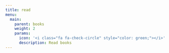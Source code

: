 ```yaml
---
title: read
menu:
  main:
    parent: books
    weight: 2
    params:
      icon: '<i class="fa fa-check-circle" style="color: green;"></i>'
      description: Read books
---
```

